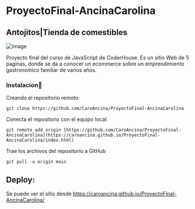 # ProyectoFinal-AncinaCarolina
## **Antojitos|Tienda de comestibles**

![image](https://github.com/CaroAncina/ProyectoFinal-AncinaCarolina/assets/136521675/b2f5a8aa-5f19-4b99-8c11-705096998246)


Proyecto final del curso de JavaScript de CoderHouse. Es un sitio Web de 5 paginas, donde se da a conocer un ecommerce sobre un emprendimiento gastronomico familiar de varios años. 

### **Instalacion**:wrench:


Creando el repositorio remoto:
```
git clone https://github.com/CaroAncina/ProyectoFinal-AncinaCarolina
```
Conecta el repositorio con el equipo local:
```
git remote add origin [https://github.com/CaroAncina/ProyectoFinal-AncinaCarolina](https://caroancina.github.io/ProyectoFinal-AncinaCarolina/index.html)
```
Trae los archivos del repositorio a GitHub
```
git pull -u origin main
```

## **Deploy:**
Se puede ver el sitio desde  https://caroancina.github.io/ProyectoFinal-AncinaCarolina/
